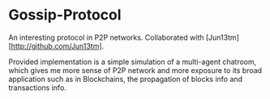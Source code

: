 # Gossip-Protocol
An interesting protocol in P2P networks. Collaborated with [Jun13tm][http://github.com/Jun13tm].  

Provided implementation is a simple simulation of a multi-agent chatroom, which gives me more sense of P2P network and more exposure to its broad application such as in Blockchains, the propagation of blocks info and transactions info.  
